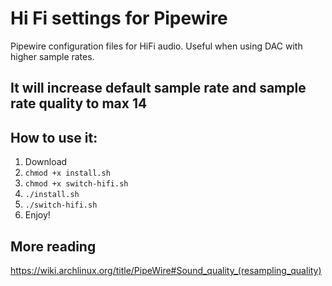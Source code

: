 # Hi Fi settings for Pipewire

Pipewire configuration files for HiFi audio. Useful when using DAC with higher sample rates.

## It will increase default sample rate and sample rate quality to max 14

## How to use it:

1. Download
2. `chmod +x install.sh`
3. `chmod +x switch-hifi.sh`
4. `./install.sh`
5. `./switch-hifi.sh`
6. Enjoy!

## More reading

https://wiki.archlinux.org/title/PipeWire#Sound_quality_(resampling_quality)